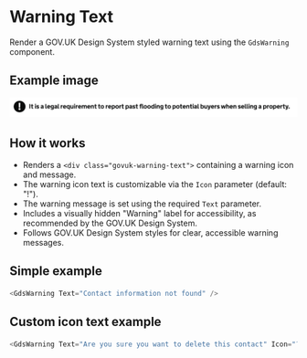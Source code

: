 # Warning Text

Render a GOV.UK Design System styled warning text using the `GdsWarning` component.

## Example image

![Warning example](Warning.png)

## How it works

- Renders a ```<div class="govuk-warning-text">``` containing a warning icon and message.
- The warning icon text is customizable via the `Icon` parameter (default: "!").
- The warning message is set using the required `Text` parameter.
- Includes a visually hidden "Warning" label for accessibility, as recommended by the GOV.UK Design System.
- Follows GOV.UK Design System styles for clear, accessible warning messages.

## Simple example

```csharp
<GdsWarning Text="Contact information not found" />
```

## Custom icon text example

```csharp
<GdsWarning Text="Are you sure you want to delete this contact" Icon="?" />
```